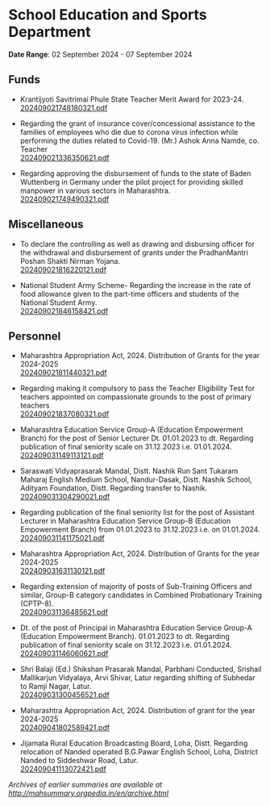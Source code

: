 # School Education and Sports Department

**Date Range**: 02 September 2024 - 07 September 2024


## Funds
- Krantijyoti Savitrimai Phule State Teacher Merit Award for 2023-24.\
  [202409021748180321.pdf](https://gr.maharashtra.gov.in/Site/Upload/Government%20Resolutions/English/202409021748180321.pdf)

- Regarding the grant of insurance cover/concessional assistance to the families of employees who die due to corona virus infection while performing the duties related to Covid-19. (Mr.) Ashok Anna Namde, co. Teacher\
  [202409021336350621.pdf](https://gr.maharashtra.gov.in/Site/Upload/Government%20Resolutions/English/202409021336350621.pdf)

- Regarding approving the disbursement of funds to the state of Baden Wuttenberg in Germany under the pilot project for providing skilled manpower in various sectors in Maharashtra.\
  [202409021749490321.pdf](https://gr.maharashtra.gov.in/Site/Upload/Government%20Resolutions/English/202409021749490321.pdf)

## Miscellaneous
- To declare the controlling as well as drawing and disbursing officer for the withdrawal and disbursement of grants under the PradhanMantri Poshan Shakti Nirman Yojana.\
  [202409021816220121.pdf](https://gr.maharashtra.gov.in/Site/Upload/Government%20Resolutions/English/202409021816220121.pdf)

- National Student Army Scheme- Regarding the increase in the rate of food allowance given to the part-time officers and students of the National Student Army.\
  [202409021846158421.pdf](https://gr.maharashtra.gov.in/Site/Upload/Government%20Resolutions/English/202409021846158421.pdf)

## Personnel
- Maharashtra Appropriation Act, 2024. Distribution of Grants for the year 2024-2025\
  [202409021811440321.pdf](https://gr.maharashtra.gov.in/Site/Upload/Government%20Resolutions/English/202409021811440321.pdf)

- Regarding making it compulsory to pass the Teacher Eligibility Test for teachers appointed on compassionate grounds to the post of primary teachers\
  [202409021837080321.pdf](https://gr.maharashtra.gov.in/Site/Upload/Government%20Resolutions/English/202409021837080321.pdf)

- Maharashtra Education Service Group-A (Education Empowerment Branch) for the post of Senior Lecturer Dt. 01.01.2023 to dt. Regarding publication of final seniority scale on 31.12.2023 i.e. 01.01.2024.\
  [202409031149113121.pdf](https://gr.maharashtra.gov.in/Site/Upload/Government%20Resolutions/English/202409031149113121.pdf)

- Saraswati Vidyaprasarak Mandal, Distt. Nashik Run Sant Tukaram Maharaj English Medium School, Nandur-Dasak, Distt. Nashik School, Adityam Foundation, Distt. Regarding transfer to Nashik.\
  [202409031304290021.pdf](https://gr.maharashtra.gov.in/Site/Upload/Government%20Resolutions/English/202409031304290021.pdf)

- Regarding publication of the final seniority list for the post of Assistant Lecturer in Maharashtra Education Service Group-B (Education Empowerment Branch) from 01.01.2023 to 31.12.2023 i.e. on 01.01.2024.\
  [202409031141175021.pdf](https://gr.maharashtra.gov.in/Site/Upload/Government%20Resolutions/English/202409031141175021.pdf)

- Maharashtra Appropriation Act, 2024. Distribution of Grants for the year 2024-2025\
  [202409031631130121.pdf](https://gr.maharashtra.gov.in/Site/Upload/Government%20Resolutions/English/202409031631130121.pdf)

- Regarding extension of majority of posts of Sub-Training Officers and similar, Group-B category candidates in Combined Probationary Training (CPTP-8).\
  [202409031136485621.pdf](https://gr.maharashtra.gov.in/Site/Upload/Government%20Resolutions/English/202409031136485621.pdf)

- Dt. of the post of Principal in Maharashtra Education Service Group-A (Education Empowerment Branch). 01.01.2023 to dt. Regarding publication of final seniority scale on 31.12.2023 i.e. 01.01.2024.\
  [202409031146060621.pdf](https://gr.maharashtra.gov.in/Site/Upload/Government%20Resolutions/English/202409031146060621.pdf)

- Shri Balaji (Ed.) Shikshan Prasarak Mandal, Parbhani Conducted, Srishail Mallikarjun Vidyalaya, Arvi Shivar, Latur regarding shifting of Subhedar to Ramji Nagar, Latur.\
  [202409031300456521.pdf](https://gr.maharashtra.gov.in/Site/Upload/Government%20Resolutions/English/202409031300456521.pdf)

- Maharashtra Appropriation Act, 2024. Distribution of grant for the year 2024-2025\
  [202409041802589421.pdf](https://gr.maharashtra.gov.in/Site/Upload/Government%20Resolutions/English/202409041802589421.pdf)

- Jijamata Rural Education Broadcasting Board, Loha, Distt. Regarding relocation of Nanded operated B.G.Pawar English School, Loha, District Nanded to Siddeshwar Road, Latur.\
  [202409041113072421.pdf](https://gr.maharashtra.gov.in/Site/Upload/Government%20Resolutions/English/202409041113072421.pdf)


*Archives of earlier summaries are available at http://mahsummary.orgpedia.in/en/archive.html*